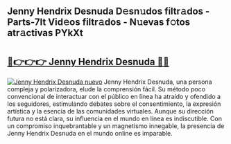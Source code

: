 ## Jenny Hendrix Desnuda D𝚎sn𝚞dos filtr𝚊dos - Parts-7It Vid𝚎os filtr𝚊dos - N𝚞evas f𝚘tos atr𝚊ctivas PYkXt

# <h2><a href="http://mb6ux55.tromn.icu/?c=Jenny+Hendrix+Desnuda">🔗👉👉👉 Jenny Hendrix Desnuda 🔗🔗</a></h2>

[![Jenny Hendrix Desnuda nuevo](https://i.imgur.com/pEAQMta.gif)](http://mb6ux55.tromn.icu/?c=Jenny+Hendrix+Desnuda)
Jenny Hendrix Desnuda, una persona compleja y polarizadora, elude la comprensión fácil. Su método poco convencional de interactuar con el público en línea ha atraído y ofendido a los seguidores, estimulando debates sobre el consentimiento, la expresión artística y la esencia de las comunidades virtuales. Aunque su dirección futura no está clara, su influencia en el mundo en línea es indiscutible. Con un compromiso inquebrantable y un magnetismo innegable, la presencia de Jenny Hendrix Desnuda en el mundo online es imparable.
